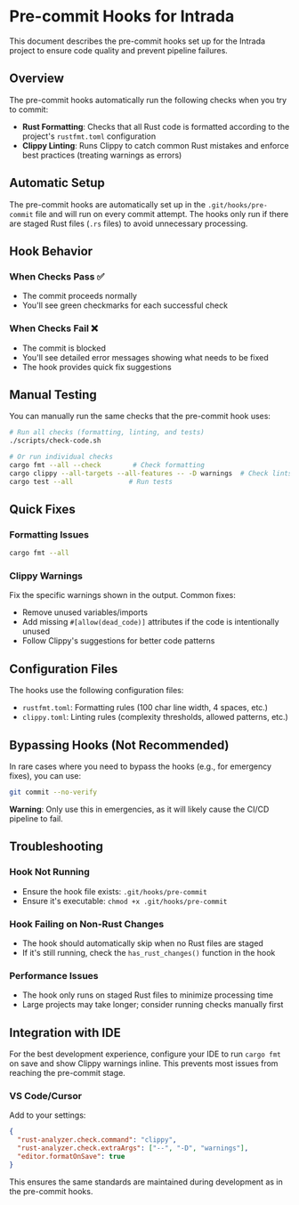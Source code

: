 # Pre-commit Hooks for Intrada

This document describes the pre-commit hooks set up for the Intrada project to ensure code quality and prevent pipeline failures.

## Overview

The pre-commit hooks automatically run the following checks when you try to commit:
- **Rust Formatting**: Checks that all Rust code is formatted according to the project's `rustfmt.toml` configuration
- **Clippy Linting**: Runs Clippy to catch common Rust mistakes and enforce best practices (treating warnings as errors)

## Automatic Setup

The pre-commit hooks are automatically set up in the `.git/hooks/pre-commit` file and will run on every commit attempt. The hooks only run if there are staged Rust files (`.rs` files) to avoid unnecessary processing.

## Hook Behavior

### When Checks Pass ✅
- The commit proceeds normally
- You'll see green checkmarks for each successful check

### When Checks Fail ❌
- The commit is blocked
- You'll see detailed error messages showing what needs to be fixed
- The hook provides quick fix suggestions

## Manual Testing

You can manually run the same checks that the pre-commit hook uses:

```bash
# Run all checks (formatting, linting, and tests)
./scripts/check-code.sh

# Or run individual checks
cargo fmt --all --check        # Check formatting
cargo clippy --all-targets --all-features -- -D warnings  # Check lints
cargo test --all              # Run tests
```

## Quick Fixes

### Formatting Issues
```bash
cargo fmt --all
```

### Clippy Warnings
Fix the specific warnings shown in the output. Common fixes:
- Remove unused variables/imports
- Add missing `#[allow(dead_code)]` attributes if the code is intentionally unused
- Follow Clippy's suggestions for better code patterns

## Configuration Files

The hooks use the following configuration files:
- `rustfmt.toml`: Formatting rules (100 char line width, 4 spaces, etc.)
- `clippy.toml`: Linting rules (complexity thresholds, allowed patterns, etc.)

## Bypassing Hooks (Not Recommended)

In rare cases where you need to bypass the hooks (e.g., for emergency fixes), you can use:

```bash
git commit --no-verify
```

**Warning**: Only use this in emergencies, as it will likely cause the CI/CD pipeline to fail.

## Troubleshooting

### Hook Not Running
- Ensure the hook file exists: `.git/hooks/pre-commit`
- Ensure it's executable: `chmod +x .git/hooks/pre-commit`

### Hook Failing on Non-Rust Changes
- The hook should automatically skip when no Rust files are staged
- If it's still running, check the `has_rust_changes()` function in the hook

### Performance Issues
- The hook only runs on staged Rust files to minimize processing time
- Large projects may take longer; consider running checks manually first

## Integration with IDE

For the best development experience, configure your IDE to run `cargo fmt` on save and show Clippy warnings inline. This prevents most issues from reaching the pre-commit stage.

### VS Code/Cursor
Add to your settings:
```json
{
  "rust-analyzer.check.command": "clippy",
  "rust-analyzer.check.extraArgs": ["--", "-D", "warnings"],
  "editor.formatOnSave": true
}
```

This ensures the same standards are maintained during development as in the pre-commit hooks. 
